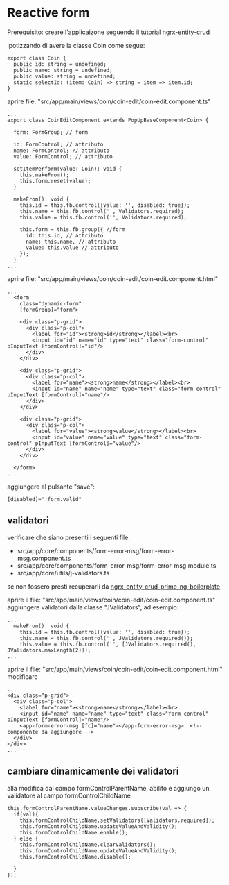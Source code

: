 # Reactive form
Prerequisito: creare l'applicaizone seguendo il tutorial [ngrx-entity-crud](https://www.npmjs.com/package/ngrx-entity-crud)

ipotizzando di avere la classe Coin come segue:
```
export class Coin {
  public id: string = undefined;
  public name: string = undefined;
  public value: string = undefined;
  static selectId: (item: Coin) => string = item => item.id;
}
```

aprire file: "src/app/main/views/coin/coin-edit/coin-edit.component.ts"
```
...
export class CoinEditComponent extends PopUpBaseComponent<Coin> {

  form: FormGroup; // form

  id: FormControl; // attributo
  name: FormControl; // attributo
  value: FormControl; // attributo

  setItemPerform(value: Coin): void {
    this.makeFrom();
    this.form.reset(value);
  }

  makeFrom(): void {
    this.id = this.fb.control({value: '', disabled: true});
    this.name = this.fb.control('', Validators.required);
    this.value = this.fb.control('', Validators.required);

    this.form = this.fb.group({ //form
      id: this.id, // attributo
      name: this.name, // attributo
      value: this.value // attributo
    });
  }
...
```

aprire file: "src/app/main/views/coin/coin-edit/coin-edit.component.html"
```
...
  <form
    class="dynamic-form"
    [formGroup]="form">

    <div class="p-grid">
      <div class="p-col">
        <label for="id"><strong>id</strong></label><br>
        <input id="id" name="id" type="text" class="form-control" pInputText [formControl]="id"/>
      </div>
    </div>

    <div class="p-grid">
      <div class="p-col">
        <label for="name"><strong>name</strong></label><br>
        <input id="name" name="name" type="text" class="form-control" pInputText [formControl]="name"/>
      </div>
    </div>

    <div class="p-grid">
      <div class="p-col">
        <label for="value"><strong>value</strong></label><br>
        <input id="value" name="value" type="text" class="form-control" pInputText [formControl]="value"/>
      </div>
    </div>

  </form>
...
```

aggiungere al pulsante "save":
```
[disabled]="!form.valid"
```

## validatori

verificare che siano presenti i seguenti file:
 - src/app/core/components/form-error-msg/form-error-msg.component.ts
 - src/app/core/components/form-error-msg/form-error-msg.module.ts
 - src/app/core/utils/j-validators.ts

se non fossero presti recuperarli da [ngrx-entity-crud-prime-ng-boilerplate](https://github.com/jucasoft/ngrx-entity-crud-prime-ng-boilerplate)

aprire il file: "src/app/main/views/coin/coin-edit/coin-edit.component.ts"
aggiungere validatori dalla classe "JValidators", ad esempio:

```
...
  makeFrom(): void {
    this.id = this.fb.control({value: '', disabled: true});
    this.name = this.fb.control('', JValidators.required());
    this.value = this.fb.control('', [JValidators.required(), JValidators.maxLength(2)]);
...
```

aprire il file: "src/app/main/views/coin/coin-edit/coin-edit.component.html"
modificare

```
...
<div class="p-grid">
  <div class="p-col">
    <label for="name"><strong>name</strong></label><br>
    <input id="name" name="name" type="text" class="form-control" pInputText [formControl]="name"/>
    <app-form-error-msg [fc]="name"></app-form-error-msg>  <!-- componente da aggiungere -->
  </div>
</div>
...
```

## cambiare dinamicamente dei validatori
alla modifica dal campo formControlParentName, abilito e aggiungo un validatore al campo formControlChildName
```
this.formControlParentName.valueChanges.subscribe(val => {
  if(val){
    this.formControlChildName.setValidators([Validators.required]);
    this.formControlChildName.updateValueAndValidity();
    this.formControlChildName.enable();
  } else {
    this.formControlChildName.clearValidators();
    this.formControlChildName.updateValueAndValidity();
    this.formControlChildName.disable();

  }
});
```
